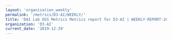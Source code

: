 ```yaml
---
layout: 'organization_weekly'
permalink: '/metrics/D3-AI/WEEKLY/'
title: 'DAI Lab OSS Metrics Metrics report for D3-AI | WEEKLY-REPORT-2019-12-29'
organization: 'D3-AI'
current_date: '2019-12-29'
---
```

